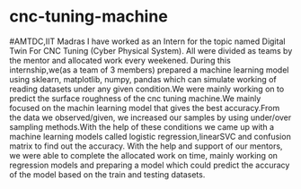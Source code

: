# cnc-tuning-machine
#AMTDC,IIT Madras
I have worked as an Intern for the topic named Digital Twin For CNC Tuning (Cyber Physical System).
All were divided as teams by the mentor and allocated work every weekened.
During this internship,we(as a team of 3 members) prepared a machine learning model using sklearn, matplotlib, numpy, pandas  which can simulate working of reading datasets under any given condition.We were mainly working on to predict the surface roughness of the cnc tuning machine.We mainly focused on the machin learning model that gives the best accuracy.From the data we observed/given, we increased our samples by using under/over sampling methods.With the help of these conditions we came up with a machine learning models called logistic regression,linearSVC and confusion matrix to find out the accuracy.
With the help and support of our mentors, we were able to complete the allocated work on time, mainly working on regression models and preparing a model which could predict the accuracy of the model based on the train and testing datasets.
